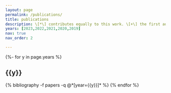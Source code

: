 ```yaml
---
layout: page
permalink: /publications/
title: publications
description: \[*\] contributes equally to this work. \[+\] the first author is my guided student.
years: [2023,2022,2021,2020,2019]
nav: true
nav_order: 2

---
```

<!-- _pages/publications.md -->
<div class="publications">

{%- for y in page.years %}
  <h2 class="year">{{y}}</h2>
  {% bibliography -f papers -q @*[year={{y}}]* %}
{% endfor %}

</div>
